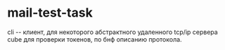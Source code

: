 # mail-test-task
cli -- клиент, для некоторого абстрактного удаленного tcp/ip сервера cube для проверки токенов, по бнф описанию протокола.
